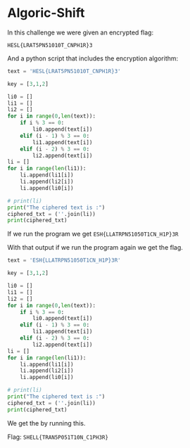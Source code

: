 # Algoric-Shift

In this challenge we were given an encrypted flag:
```
HESL{LRAT5PN51010T_CNPH1R}3
```

And a python script that includes the encryption algorithm:
```py
text = 'HESL{LRAT5PN51010T_CNPH1R}3'

key = [3,1,2]

li0 = []
li1 = []
li2 = []
for i in range(0,len(text)):
    if i % 3 == 0:
        li0.append(text[i])
    elif (i - 1) % 3 == 0:
        li1.append(text[i])
    elif (i - 2) % 3 == 0:
        li2.append(text[i])
li = []
for i in range(len(li1)): 
    li.append(li1[i]) 
    li.append(li2[i])
    li.append(li0[i])

# print(li)
print("The ciphered text is :")
ciphered_txt = (''.join(li))
print(ciphered_txt)
```
If we run the program we get ``ESH{LLATRPN51050T1CN_H1P}3R``

With that output if we run the program again we get the flag.
```py
text = 'ESH{LLATRPN51050T1CN_H1P}3R'

key = [3,1,2]

li0 = []
li1 = []
li2 = []
for i in range(0,len(text)):
    if i % 3 == 0:
        li0.append(text[i])
    elif (i - 1) % 3 == 0:
        li1.append(text[i])
    elif (i - 2) % 3 == 0:
        li2.append(text[i])
li = []
for i in range(len(li1)): 
    li.append(li1[i]) 
    li.append(li2[i])
    li.append(li0[i])

# print(li)
print("The ciphered text is :")
ciphered_txt = (''.join(li))
print(ciphered_txt)
```

We get the by running this.

Flag: ``SHELL{TRAN5P051T10N_C1PH3R}``
